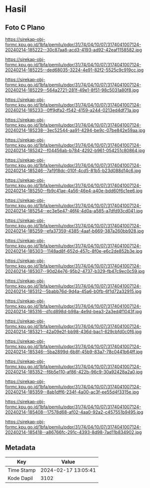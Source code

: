 # Hasil

## Foto C Plano

https://sirekap-obj-formc.kpu.go.id/1bfa/pemilu/pdpr/31/74/04/10/07/3174041007124-20240214-185222--30c87aa8-acd3-4193-ad92-42eaf1158582.jpg

https://sirekap-obj-formc.kpu.go.id/1bfa/pemilu/pdpr/31/74/04/10/07/3174041007124-20240214-185225--ded68035-3224-4e91-82f2-5525c9c919cc.jpg

https://sirekap-obj-formc.kpu.go.id/1bfa/pemilu/pdpr/31/74/04/10/07/3174041007124-20240214-185229--564a2721-281f-49e1-8f51-98c5031a80f8.jpg

https://sirekap-obj-formc.kpu.go.id/1bfa/pemilu/pdpr/31/74/04/10/07/3174041007124-20240214-185233--0ff9dfa2-f542-4159-a244-0213ed4df71a.jpg

https://sirekap-obj-formc.kpu.go.id/1bfa/pemilu/pdpr/31/74/04/10/07/3174041007124-20240214-185238--3ec52544-aa91-4294-be9c-07be842e59aa.jpg

https://sirekap-obj-formc.kpu.go.id/1bfa/pemilu/pdpr/31/74/04/10/07/3174041007124-20240214-185242--f04456ab-b784-4292-b961-054251c80864.jpg

https://sirekap-obj-formc.kpu.go.id/1bfa/pemilu/pdpr/31/74/04/10/07/3174041007124-20240214-185246--7af918dc-010f-4cd5-81b5-b23d088d14c6.jpg

https://sirekap-obj-formc.kpu.go.id/1bfa/pemilu/pdpr/31/74/04/10/07/3174041007124-20240214-185250--fb9c41ae-4a56-46e4-a40e-bdd60f6c1ee6.jpg

https://sirekap-obj-formc.kpu.go.id/1bfa/pemilu/pdpr/31/74/04/10/07/3174041007124-20240214-185254--ec3e5e47-46f4-4d0a-a585-a7dfd93cd041.jpg

https://sirekap-obj-formc.kpu.go.id/1bfa/pemilu/pdpr/31/74/04/10/07/3174041007124-20240214-185259--efa37359-4385-4aaf-b669-387a260bb928.jpg

https://sirekap-obj-formc.kpu.go.id/1bfa/pemilu/pdpr/31/74/04/10/07/3174041007124-20240214-185303--1148ad8f-652d-457c-8f0e-e6c2de852b3e.jpg

https://sirekap-obj-formc.kpu.go.id/1bfa/pemilu/pdpr/31/74/04/10/07/3174041007124-20240214-185307--90d24e76-95b2-4737-b329-fb47c9ec0c59.jpg

https://sirekap-obj-formc.kpu.go.id/1bfa/pemilu/pdpr/31/74/04/10/07/3174041007124-20240214-185312--5babb76d-9d4a-45a6-b0fb-6f1d72a32915.jpg

https://sirekap-obj-formc.kpu.go.id/1bfa/pemilu/pdpr/31/74/04/10/07/3174041007124-20240214-185316--d1cd898d-b98a-4e9d-bea3-2a3ed4f1043f.jpg

https://sirekap-obj-formc.kpu.go.id/1bfa/pemilu/pdpr/31/74/04/10/07/3174041007124-20240214-185321--42a09e2f-bb98-436d-bac1-629cbfd0c0f6.jpg

https://sirekap-obj-formc.kpu.go.id/1bfa/pemilu/pdpr/31/74/04/10/07/3174041007124-20240214-185346--5ba2899d-6b8f-45b9-83a7-78c0441b64ff.jpg

https://sirekap-obj-formc.kpu.go.id/1bfa/pemilu/pdpr/31/74/04/10/07/3174041007124-20240214-185352--f6b5e110-af86-422b-96c9-30a92428a2a0.jpg

https://sirekap-obj-formc.kpu.go.id/1bfa/pemilu/pdpr/31/74/04/10/07/3174041007124-20240214-185359--8ab1dff6-234f-4a00-ac3f-ee55d4f3315e.jpg

https://sirekap-obj-formc.kpu.go.id/1bfa/pemilu/pdpr/31/74/04/10/07/3174041007124-20240214-185408--17578d68-af02-4aa0-92a2-c457551b9495.jpg

https://sirekap-obj-formc.kpu.go.id/1bfa/pemilu/pdpr/31/74/04/10/07/3174041007124-20240214-185418--a86766fc-291c-4393-8d98-7ad11b834902.jpg


## Metadata

| Key        | Value               |
| ---------- | ------------------- |
| Time Stamp | 2024-02-17 13:05:41 |
| Kode Dapil | 3102                |



